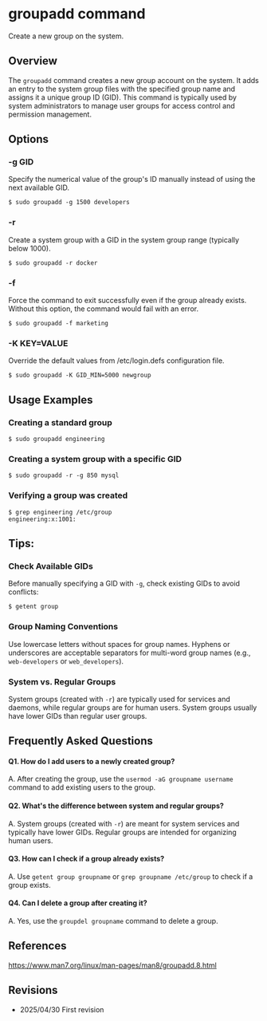 # groupadd command

Create a new group on the system.

## Overview

The `groupadd` command creates a new group account on the system. It adds an entry to the system group files with the specified group name and assigns it a unique group ID (GID). This command is typically used by system administrators to manage user groups for access control and permission management.

## Options

### **-g GID**

Specify the numerical value of the group's ID manually instead of using the next available GID.

```console
$ sudo groupadd -g 1500 developers
```

### **-r**

Create a system group with a GID in the system group range (typically below 1000).

```console
$ sudo groupadd -r docker
```

### **-f**

Force the command to exit successfully even if the group already exists. Without this option, the command would fail with an error.

```console
$ sudo groupadd -f marketing
```

### **-K KEY=VALUE**

Override the default values from /etc/login.defs configuration file.

```console
$ sudo groupadd -K GID_MIN=5000 newgroup
```

## Usage Examples

### Creating a standard group

```console
$ sudo groupadd engineering
```

### Creating a system group with a specific GID

```console
$ sudo groupadd -r -g 850 mysql
```

### Verifying a group was created

```console
$ grep engineering /etc/group
engineering:x:1001:
```

## Tips:

### Check Available GIDs

Before manually specifying a GID with `-g`, check existing GIDs to avoid conflicts:

```console
$ getent group
```

### Group Naming Conventions

Use lowercase letters without spaces for group names. Hyphens or underscores are acceptable separators for multi-word group names (e.g., `web-developers` or `web_developers`).

### System vs. Regular Groups

System groups (created with `-r`) are typically used for services and daemons, while regular groups are for human users. System groups usually have lower GIDs than regular user groups.

## Frequently Asked Questions

#### Q1. How do I add users to a newly created group?
A. After creating the group, use the `usermod -aG groupname username` command to add existing users to the group.

#### Q2. What's the difference between system and regular groups?
A. System groups (created with `-r`) are meant for system services and typically have lower GIDs. Regular groups are intended for organizing human users.

#### Q3. How can I check if a group already exists?
A. Use `getent group groupname` or `grep groupname /etc/group` to check if a group exists.

#### Q4. Can I delete a group after creating it?
A. Yes, use the `groupdel groupname` command to delete a group.

## References

https://www.man7.org/linux/man-pages/man8/groupadd.8.html

## Revisions

- 2025/04/30 First revision